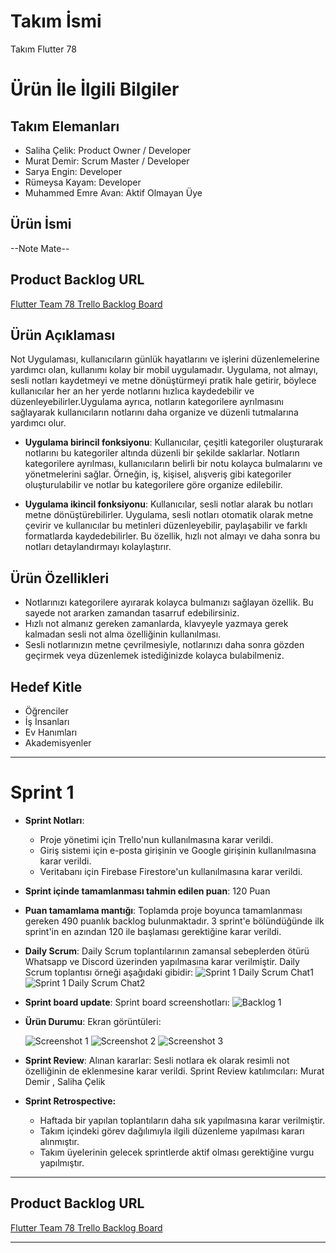 # **Takım İsmi**

Takım Flutter 78

# Ürün İle İlgili Bilgiler

## Takım Elemanları
- Saliha Çelik: Product Owner / Developer
- Murat Demir: Scrum Master / Developer
- Sarya Engin: Developer
- Rümeysa Kayam: Developer
- Muhammed Emre Avan: Aktif Olmayan Üye


## Ürün İsmi

--Note Mate--

## Product Backlog URL

[Flutter Team 78 Trello Backlog Board](https://trello.com/b/dmVRpaMQ/oua)

## Ürün Açıklaması

Not Uygulaması, kullanıcıların günlük hayatlarını ve işlerini düzenlemelerine yardımcı olan, kullanımı kolay bir mobil uygulamadır. Uygulama, not almayı, sesli notları kaydetmeyi ve metne dönüştürmeyi pratik hale getirir, böylece kullanıcılar her an her yerde notlarını hızlıca kaydedebilir ve düzenleyebilirler.Uygulama ayrıca, notların kategorilere ayrılmasını sağlayarak kullanıcıların notlarını daha organize ve düzenli tutmalarına yardımcı olur.

- **Uygulama birincil fonksiyonu**: Kullanıcılar, çeşitli kategoriler oluşturarak notlarını bu kategoriler altında düzenli bir şekilde saklarlar. Notların kategorilere ayrılması, kullanıcıların belirli bir notu kolayca bulmalarını ve yönetmelerini sağlar. Örneğin, iş, kişisel, alışveriş gibi kategoriler oluşturulabilir ve notlar bu kategorilere göre organize edilebilir.

- **Uygulama ikincil fonksiyonu**: Kullanıcılar, sesli notlar alarak bu notları metne dönüştürebilirler. Uygulama, sesli notları otomatik olarak metne çevirir ve kullanıcılar bu metinleri düzenleyebilir, paylaşabilir ve farklı formatlarda kaydedebilirler. Bu özellik, hızlı not almayı ve daha sonra bu notları detaylandırmayı kolaylaştırır.
## Ürün Özellikleri

- Notlarınızı kategorilere ayırarak kolayca bulmanızı sağlayan özellik. Bu sayede not ararken zamandan tasarruf edebilirsiniz.
- Hızlı not almanız gereken zamanlarda, klavyeyle yazmaya gerek kalmadan sesli not alma özelliğinin kullanılması.
- Sesli notlarınızın metne çevrilmesiyle, notlarınızı daha sonra gözden geçirmek veya düzenlemek istediğinizde kolayca bulabilmeniz.

## Hedef Kitle

- Öğrenciler
- İş İnsanları
- Ev Hanımları
- Akademisyenler

---

# Sprint 1

- **Sprint Notları**:
  - Proje yönetimi için Trello'nun kullanılmasına karar verildi.
  - Giriş sistemi için e-posta girişinin ve Google girişinin kullanılmasına karar verildi.
  - Veritabanı için Firebase Firestore'un kullanılmasına karar verildi.
    
- **Sprint içinde tamamlanması tahmin edilen puan**: 120 Puan


- **Puan tamamlama mantığı**: Toplamda proje boyunca tamamlanması gereken 490 puanlık backlog bulunmaktadır. 3 sprint'e bölündüğünde ilk sprint'in en azından 120 ile başlaması gerektiğine karar verildi.


- **Daily Scrum**: Daily Scrum toplantılarının zamansal sebeplerden ötürü Whatsapp ve Discord üzerinden yapılmasına karar verilmiştir. Daily Scrum toplantısı örneği aşağıdaki gibidir:
  ![Sprint 1 Daily Scrum Chat1](https://github.com/salihacelik/OUABootcamp/blob/main/ProjectManagement/Sprint1Documents/daily1.jpg)
  ![Sprint 1 Daily Scrum Chat2](https://github.com/salihacelik/OUABootcamp/blob/main/ProjectManagement/Sprint1Documents/daily2.jpg)

- **Sprint board update**: Sprint board screenshotları:
  ![Backlog 1](https://github.com/salihacelik/OUABootcamp/blob/main/ProjectManagement/Sprint1Documents/sprintboard1.png)


- **Ürün Durumu**: Ekran görüntüleri:

  ![Screenshot 1](https://github.com/salihacelik/OUABootcamp/blob/main/ProjectManagement/Sprint1Documents/screenshot1.png)
  ![Screenshot 2](https://github.com/salihacelik/OUABootcamp/blob/main/ProjectManagement/Sprint1Documents/screenshot2.png)
  ![Screenshot 3](https://github.com/salihacelik/OUABootcamp/blob/main/ProjectManagement/Sprint1Documents/screenshot3.png)

- **Sprint Review**:
  Alınan kararlar: Sesli notlara ek olarak resimli not özelliğinin de eklenmesine karar verildi. Sprint Review katılımcıları: Murat Demir , Saliha Çelik

- **Sprint Retrospective:**
    - Haftada bir yapılan toplantıların daha sık yapılmasına karar verilmiştir.
    - Takım içindeki görev dağılımıyla ilgili düzenleme yapılması kararı alınmıştır.
    - Takım üyelerinin gelecek sprintlerde aktif olması gerektiğine vurgu yapılmıştır.


---

## Product Backlog URL

[Flutter Team 78 Trello Backlog Board](https://trello.com/b/dmVRpaMQ/oua)

---
